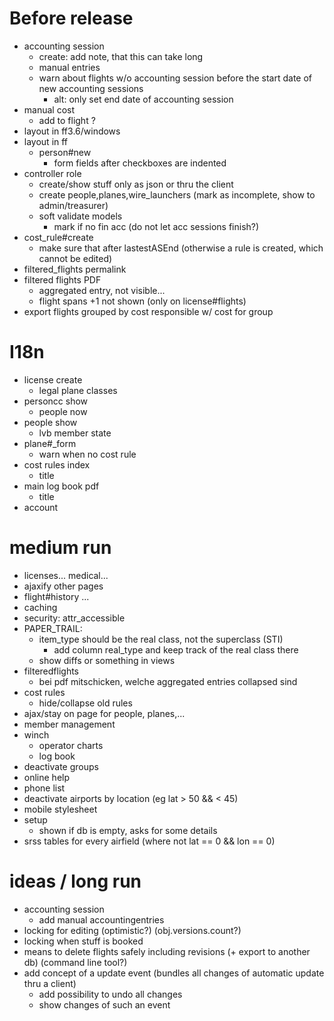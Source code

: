 # Before release
  - accounting session
    - create: add note, that this can take long
    - manual entries
    - warn about flights w/o accounting session before the start date of new accounting sessions
      - alt: only set end date of accounting session
  - manual cost
    - add to flight ?
  - layout in ff3.6/windows
  - layout in ff
    - person#new
      - form fields after checkboxes are indented
  - controller role
    - create/show stuff only as json or thru the client
    - create people,planes,wire\_launchers (mark as incomplete, show to admin/treasurer)
    - soft validate models
      - mark if no fin acc (do not let acc sessions finish?)
  - cost\_rule#create
    - make sure that after lastestASEnd (otherwise a rule is created, which cannot be edited)
  - filtered\_flights permalink
  - filtered flights PDF
    - aggregated entry, not visible...
    - flight spans +1 not shown (only on license#flights)
  - export flights grouped by cost responsible w/ cost for group

# I18n
  - license create
    - legal plane classes
  - personcc show
    - people now
  - people show
    - lvb member state
  - plane#\_form
    - warn when no cost rule
  - cost rules index
    - title
  - main log book pdf
    - title
  - account

# medium run
  - licenses... medical...
  - ajaxify other pages
  - flight#history ...
  - caching
  - security: attr\_accessible
  - PAPER\_TRAIL:
    - item\_type should be the real class, not the superclass (STI)
      - add column real\_type and keep track of the real class there
    - show diffs or something in views
  - filteredflights
    - bei pdf mitschicken, welche aggregated entries collapsed sind
  - cost rules
    - hide/collapse old rules
  - ajax/stay on page for people, planes,...
  - member management
  - winch
    - operator charts
    - log book
  - deactivate groups
  - online help
  - phone list
  - deactivate airports by location (eg lat > 50 && < 45)
  - mobile stylesheet
  - setup
    - shown if db is empty, asks for some details
  - srss tables for every airfield (where not lat == 0 && lon == 0)

# ideas / long run
  - accounting session
    - add manual accountingentries
  - locking for editing (optimistic?) (obj.versions.count?)
  - locking when stuff is booked
  - means to delete flights safely including revisions (+ export to another db) (command line tool?)
  - add concept of a update event (bundles all changes of automatic update thru a client)
    - add possibility to undo all changes
    - show changes of such an event

